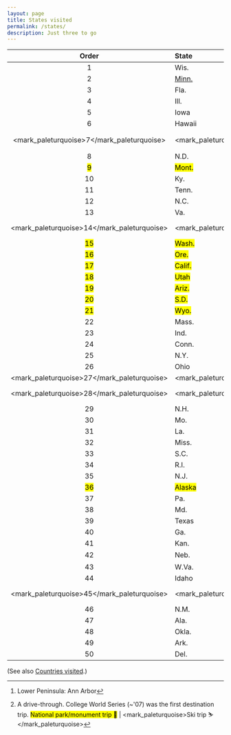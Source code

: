 ```yaml
---
layout: page
title: States visited
permalink: /states/
description: Just three to go
---
```

| Order | State | First Trip |
| :----: | :--- | :--- |
| 1 | Wis. | Wausau |
| 2 | <a href="/mn">Minn.</a> | Saint Paul |
| 3 | Fla. | Orlando |
| 4 | Ill. | Sterling |
| 5 | Iowa | Sioux City |
| 6 | Hawaii | Oahu, Kauai, Maui |
| <mark_paleturquoise>7</mark_paleturquoise> | <mark_paleturquoise>Mich.</mark_paleturquoise> | <mark_paleturquoise>U.P.: Powderhorn</mark_paleturquoise>[^1] |
| 8 | N.D. | Grand Forks |
| <mark>9</mark> | <mark>Mont.</mark> | <mark>Glacier National Park</mark> |
| 10 | Ky. | En route to Outer Banks |
| 11 | Tenn. | Knoxville |
| 12 | N.C. | Outer Banks (Duck, NC) |
| 13 | Va. | Williamsburg |
| <mark_paleturquoise>14</mark_paleturquoise> | <mark_paleturquoise>Colo.</mark_paleturquoise> | <mark_paleturquoise>Copper Mountain</mark_paleturquoise> |
| <mark>15</mark> | <mark>Wash.</mark> | <mark>Seattle, Olympic Nat'l Park</mark> |
| <mark>16</mark> | <mark>Ore.</mark> | <mark>Crater Lake, Ashland</mark> |
| <mark>17</mark> | <mark>Calif.</mark> | <mark>Redwood Forest</mark> |
| <mark>18</mark> | <mark>Utah</mark> | <mark>Bryce and Zion Canyons</mark> |
| <mark>19</mark> | <mark>Ariz.</mark> | <mark>Grand Canyon</mark> |
| <mark>20</mark> | <mark>S.D.</mark> | <mark>Badlands, Devils Tower</mark> |
| <mark>21</mark> | <mark>Wyo.</mark> | <mark>Yellowstone</mark> |
| 22 | Mass. | College tour |
| 23 | Ind. | South Bend |
| 24 | Conn. | Norwalk |
| 25 | N.Y. | NYC |
| 26 | Ohio | En route to South Bend |
| <mark_paleturquoise>27</mark_paleturquoise> | <mark_paleturquoise>Vt.</mark_paleturquoise> | <mark_paleturquoise>Killington</mark_paleturquoise> |
| <mark_paleturquoise>28</mark_paleturquoise> | <mark_paleturquoise>Maine</mark_paleturquoise> | <mark_paleturquoise>Sunday River</mark_paleturquoise> |
| 29 | N.H. | Mt. Monadnock |
| 30 | Mo. | St. Louis (WashU) |
| 31 | La. | New Orleans |
| 32 | Miss. | Hattiesburg |
| 33 | S.C. | Myrtle Beach |
| 34 | R.I. | Newport |
| 35 | N.J. | Peapack |
| <mark>36</mark> | <mark>Alaska</mark> | <mark>Denali, Kenai</mark> |
| 37 | Pa. | Philly, Chadds Ford |
| 38 | Md. | Bethesda |
| 39 | Texas | Woodlands |
| 40 | Ga. | Americus |
| 41 | Kan. | Bschool RV roadtrip |
| 42 | Neb. | En route to Copper[^2] |
| 43 | W.Va. | Lansing (Gauley River) |
| 44 | Idaho | En route to Jackson Hole |
| <mark_paleturquoise>45</mark_paleturquoise> | <mark_paleturquoise>Nev.</mark_paleturquoise> | <mark_paleturquoise>Stateline (Heavenly)</mark_paleturquoise> |
| 46 | N.M. | Albuquerque |
| 47 | Ala. | Huntsville |
| 48 | Okla. | (not yet) |
| 49 | Ark. | (not yet) |
| 50 | Del. | (not yet) |

[^1]: Lower Peninsula: Ann Arbor
[^2]: A drive-through. College World Series (~'07) was the first destination trip.
<mark><span class="muted small">National park/monument trip 🥾</span></mark><span class="muted small"> | </span><mark_paleturquoise><span class="muted small">Ski trip ⛷</span></mark_paleturquoise>

(See also [Countries visited](/countries/).)